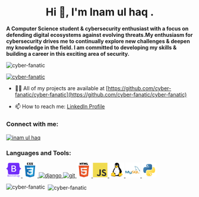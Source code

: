<h1 align="center" >Hi 👋, I'm Inam ul haq .</h1>

**A Computer Science student & cybersecurity enthusiast with a focus on defending digital ecosystems against evolving threats.My enthusiasm for cybersecurity drives me to continually explore new challenges & deepen my knowledge in the field. I am committed to developing my skills & building a career in this exciting area of security.**


<p align="left"> 
  <img src="https://komarev.com/ghpvc/?username=cyber-fanatic&label=Profile%20views&color=0e75b6&style=flat" alt="cyber-fanatic" /> 
</p>

<p align="left"> 
  <a href="https://github.com/ryo-ma/github-profile-trophy">
    <img src="https://github-profile-trophy.vercel.app/?username=cyber-fanatic" alt="cyber-fanatic" />
  </a> 
</p>

- 👨‍💻 All of my projects are available at [https://github.com/cyber-fanatic/cyber-fanatic](https://github.com/cyber-fanatic/cyber-fanatic)

- 📫 How to reach me: [LinkedIn Profile](https://www.linkedin.com/in/inam-ul-haq-048a492b4/)

<h3 align="left">Connect with me:</h3>
<p align="left">
  <a href="https://www.linkedin.com/in/inam-ul-haq-048a492b4/"target="blank">
    <img align="center" src="https://raw.githubusercontent.com/rahuldkjain/github-profile-readme-generator/master/src/images/icons/Social/linked-in-alt.svg" alt="inam ul haq" height="30" width="40" />
  </a>
</p>

<h3 align="left">Languages and Tools:</h3>
<p align="left"> 
  <a href="https://getbootstrap.com" target="_blank" rel="noreferrer"> 
    <img src="https://raw.githubusercontent.com/devicons/devicon/master/icons/bootstrap/bootstrap-plain-wordmark.svg" alt="bootstrap" width="40" height="40"/> 
  </a> 
  <a href="https://www.w3schools.com/css/" target="_blank" rel="noreferrer"> 
    <img src="https://raw.githubusercontent.com/devicons/devicon/master/icons/css3/css3-original-wordmark.svg" alt="css3" width="40" height="40"/> 
  </a> 
  <a href="https://www.djangoproject.com/" target="_blank" rel="noreferrer"> 
    <img src="https://cdn.worldvectorlogo.com/logos/django.svg" alt="django" width="40" height="40"/> 
  </a> 
  <a href="https://git-scm.com/" target="_blank" rel="noreferrer"> 
    <img src="https://www.vectorlogo.zone/logos/git-scm/git-scm-icon.svg" alt="git" width="40" height="40"/> 
  </a> 
  <a href="https://www.w3.org/html/" target="_blank" rel="noreferrer"> 
    <img src="https://raw.githubusercontent.com/devicons/devicon/master/icons/html5/html5-original-wordmark.svg" alt="html5" width="40" height="40"/> 
  </a> 
  <a href="https://developer.mozilla.org/en-US/docs/Web/JavaScript" target="_blank" rel="noreferrer"> 
    <img src="https://raw.githubusercontent.com/devicons/devicon/master/icons/javascript/javascript-original.svg" alt="javascript" width="40" height="40"/> 
  </a> 
  <a href="https://www.linux.org/" target="_blank" rel="noreferrer"> 
    <img src="https://raw.githubusercontent.com/devicons/devicon/master/icons/linux/linux-original.svg" alt="linux" width="40" height="40"/> 
  </a> 
  <a href="https://www.mysql.com/" target="_blank" rel="noreferrer"> 
    <img src="https://raw.githubusercontent.com/devicons/devicon/master/icons/mysql/mysql-original-wordmark.svg" alt="mysql" width="40" height="40"/> 
  </a> 
  <a href="https://www.python.org" target="_blank" rel="noreferrer"> 
    <img src="https://raw.githubusercontent.com/devicons/devicon/master/icons/python/python-original.svg" alt="python" width="40" height="40"/> 
  </a> 
</p>

<p>
  <img align="left" src="https://github-readme-stats.vercel.app/api/top-langs?username=cyber-fanatic&show_icons=true&locale=en&layout=compact" alt="cyber-fanatic" />
</p>

<p>&nbsp;
  <img align="center" src="https://github-readme-stats.vercel.app/api?username=cyber-fanatic&show_icons=true&locale=en" alt="cyber-fanatic" />
</p>
